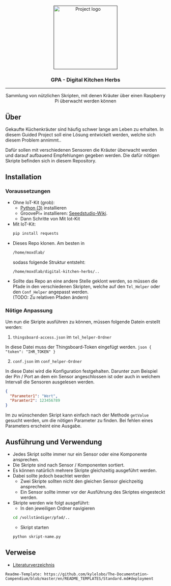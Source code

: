 <p align="center">
  <a href="" rel="noopener">
 <img width=200px height=200px src="https://raw.githubusercontent.com/aletutto/digital-kitchen-herbs/master/pictures/undraw_Gardening.png" alt="Project logo"></a>
</p>

<h3 align="center">GPA - Digital Kitchen Herbs</h3>

---

<p align="center"> Sammlung von nützlichen Skripten, mit denen Kräuter über einen Raspberry Pi überwacht werden können
    <br> 
</p>

## Über
Gekaufte Küchenkräuter sind häufig schwer lange am Leben zu erhalten. 
In diesem Guided Project soll eine Lösung entwickelt werden, welche sich diesem Problem annimmt..

Dafür sollen mit verschiedenen Sensoren die Kräuter überwacht werden und darauf aufbauend Empfehlungen gegeben werden.
Die dafür nötigen Skripte befinden sich in diesem Repository.

## Installation

### Voraussetzungen
- Ohne IoT-Kit (grob):
    - [Python (3)](https://www.python.org/) installieren 
    - GroovePi+ installieren: [Seeedstudio-Wiki](http://wiki.seeedstudio.com/GrovePi_Plus/#setup-the-software-on-the-raspberry-pi).
    - Dann Schritte von Mit Iot-Kit
- Mit IoT-Kit:
    ```bash
    pip install requests
    ```
- Dieses Repo klonen. Am besten in
    ```bash
    /home/moxdlab/
    ```
    sodass folgende Struktur entsteht: 
    ```bash
    /home/moxdlab/digital-kitchen-herbs/..
     ```
- Sollte das Repo an eine andere Stelle geklont werden, so müssen die Pfade in den verschiedenen Skripten, welche auf den ``Tel_Helper`` oder den ``Conf_Helper`` angepasst werden.  
(TODO: Zu relativen Pfaden ändern)

### Nötige Anpassung

Um nun die Skripte ausführen zu können, müssen folgende Datein erstellt werden:

1. ``thingsboard-access.json`` im ``tel_helper-Ordner``

In diese Datei muss der Thingsboard-Token eingefügt werden.
    ```json
    {
    "token": "IHR_TOKEN"
    }
    ```
    
2. ``conf.json`` im ``conf_helper-Ordner``

In diese Datei wird die Konfiguration festgehalten. 
Darunter zum Beispiel der Pin / Port an dem ein Sensor angeschlossen ist oder auch in welchem Intervall die Sensoren ausgelesen werden.
   ```json
   {
     "Parameter1": "Wert",
     "Paramter2": 123456789
   }
   ```
    
Im zu wünschenden Skript kann einfach nach der Methode ``getValue`` gesucht werden, um die nötigen Parameter zu finden. 
Bei fehlen eines Parameters  erscheint eine Ausgabe.

## Ausführung und Verwendung
- Jedes Skript sollte immer nur ein Sensor oder eine Komponente ansprechen. 
- Die Skripte sind nach Sensor / Komponenten sortiert.
- Es können natürlich mehrere Skripte gleichzeitig ausgeführt werden.
- Dabei sollte jedoch beachtet werden
    - Zwei Skripte sollten nicht den gleichen Sensor gleichzeitig ansprechen.
    - Ein Sensor sollte immer vor der Ausführung des Skriptes eingesteckt werden.
- Skripte werden wie folgt ausgeführt:
    - In den jeweiligen Ordner navigieren
    ````bash
    cd /vollständiger/pfad/..
    ````
    - Skript starten
    ```bash
    python skript-name.py
    ```
    
   
## Verweise
- [Literaturverzeichnis](https://github.com/Bettlaken/K_H_Literature)

```
Readme-Template: https://github.com/kylelobo/The-Documentation-Compendium/blob/master/en/README_TEMPLATES/Standard.md#deployment
```

